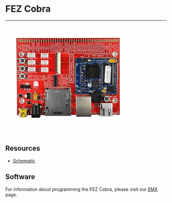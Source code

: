 # FEZ Cobra
---
![FEZ Cobra](images/fez_cobra.jpg)

## Resources

* [Schematic](http://files.ghielectronics.com/downloads/Schematics/FEZ/FEZ%20Cobra%20Schematic.pdf)

## Software

For information about programming the FEZ Cobra, please visit our [EMX](../../../hardware/legacy/soms/emx.md) page.